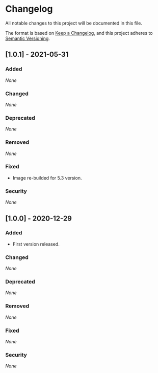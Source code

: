 # Changelog

All notable changes to this project will be documented in this file.

The format is based on [Keep a Changelog](https://keepachangelog.com/en/1.0.0/),
and this project adheres to [Semantic Versioning](https://semver.org/spec/v2.0.0.html).

## [1.0.1] - 2021-05-31

### Added

*None*

### Changed

*None*

### Deprecated

*None*

### Removed

*None*

### Fixed

* Image re-builded for 5.3 version.

### Security

*None*


## [1.0.0] - 2020-12-29

### Added

* First version released.

### Changed

*None*

### Deprecated

*None*

### Removed

*None*

### Fixed

*None*

### Security

*None*
